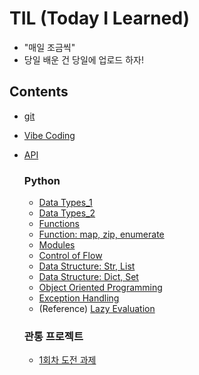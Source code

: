 # TIL (Today I Learned)

-  "매일 조금씩"
- 당일 배운 건 당일에 업로드 하자!

## Contents
- [git](git.md)
- [Vibe Coding](Vibe-Coding.md)
- [API](API.md)
  
  ### Python

  - [Data Types_1](python/data-types_1.md)
  - [Data Types_2](python/data-types_2.md)
  - [Functions](python/function_1.md)
  - [Function: map, zip, enumerate](python/function_2.md)
  - [Modules](python/modules.md)
  - [Control of Flow](python/control-of-flow.md)
  - [Data Structure: Str, List](python/data-structure_1.md)
  - [Data Structure: Dict, Set](python/data-structure_2.md)
  - [Object Oriented Programming](python/oop_1.md)
  - [Exception Handling](python/exception.md)
  - (Reference) [Lazy Evaluation](python/lazy-evaluation.md)


  ### 관통 프로젝트

  - [1회차 도전 과제](project-01/01.md)